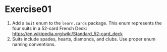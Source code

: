 # Exercise01

1. Add a `Suit` enum to the `learn.cards` package. 
This enum represents the four suits in a 52-card French Deck: https://en.wikipedia.org/wiki/Standard_52-card_deck
2. Suits include spades, hearts, diamonds, and clubs. Use proper enum naming conventions.